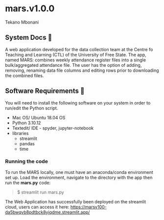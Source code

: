# mars.v1.0.0
Tekano Mbonani

## System Docs 📃
A web application developed for the data collection team at the Centre fo Teaching and Learning (CTL) of the University of Free State. The app, named MARS: combines weekly attendance register files into a single bulk/aggregated attendance file. The user has the option of adding, removing, renaming data file columns and editing rows prior to downloading the combined files.

## Software Requirements 🔌
You will need to install the following software on your system in order to run/edit the Python script.
* Mac OS/ Ubuntu 18.04 OS
* Python 3.10.12
* Textedit/ IDE - spyder, jupyter-notebook
* libraries
  * streamlit
  * pandas
  * time
### Running the code
To run the MARS locally, one must have an anaconda/conda environment set up. Load the environment, navigate to the directory with the app then run the **mars.py** code:

> $ streamlit run mars.py

The Web Application has successfully been deployed on the streamlit cloud, users can access it here: https://marsv100-da5bwqvb8pdtbck8yjqdme.streamlit.app/
